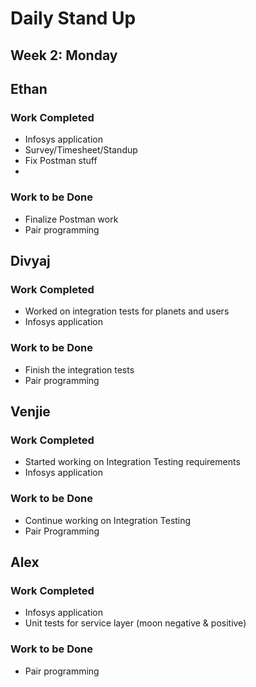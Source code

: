 # Daily Stand Up
## Week 2: Monday

## Ethan

### Work Completed

- Infosys application
- Survey/Timesheet/Standup
- Fix Postman stuff
-

### Work to be Done

- Finalize Postman work
- Pair programming

## Divyaj

### Work Completed

- Worked on integration tests for planets and users
- Infosys application

### Work to be Done

- Finish the integration tests
- Pair programming

## Venjie

### Work Completed

- Started working on Integration Testing requirements
- Infosys application

### Work to be Done

- Continue working on Integration Testing
- Pair Programming

## Alex

### Work Completed
- Infosys application
- Unit tests for service layer (moon negative & positive)

### Work to be Done
- Pair programming 
